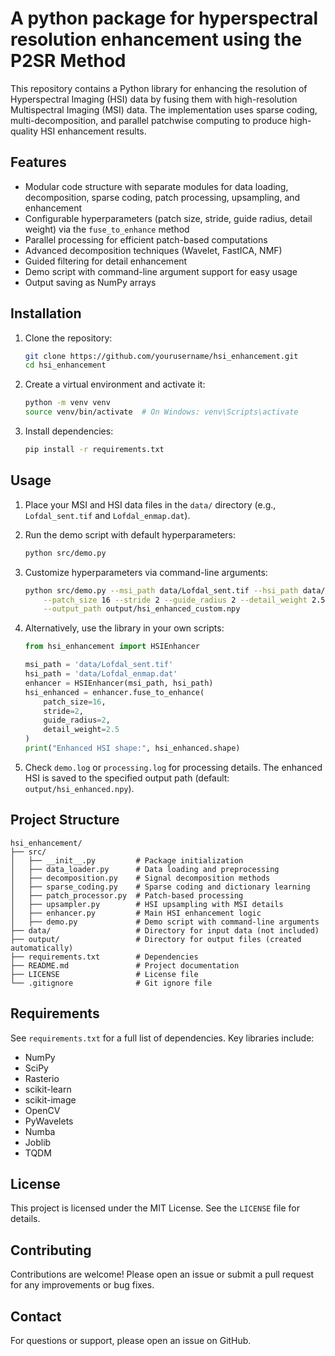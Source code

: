 # A python package for hyperspectral resolution enhancement using the P2SR Method

This repository contains a Python library for enhancing the resolution of Hyperspectral Imaging (HSI) data by fusing them with high-resolution Multispectral Imaging (MSI) data. The implementation uses sparse coding, multi-decomposition, and parallel patchwise computing to produce high-quality HSI enhancement results.

## Features
- Modular code structure with separate modules for data loading, decomposition, sparse coding, patch processing, upsampling, and enhancement
- Configurable hyperparameters (patch size, stride, guide radius, detail weight) via the `fuse_to_enhance` method
- Parallel processing for efficient patch-based computations
- Advanced decomposition techniques (Wavelet, FastICA, NMF)
- Guided filtering for detail enhancement
- Demo script with command-line argument support for easy usage
- Output saving as NumPy arrays

## Installation

1. Clone the repository:
   ```bash
   git clone https://github.com/yourusername/hsi_enhancement.git
   cd hsi_enhancement
   ```

2. Create a virtual environment and activate it:
   ```bash
   python -m venv venv
   source venv/bin/activate  # On Windows: venv\Scripts\activate
   ```

3. Install dependencies:
   ```bash
   pip install -r requirements.txt
   ```

## Usage

1. Place your MSI and HSI data files in the `data/` directory (e.g., `Lofdal_sent.tif` and `Lofdal_enmap.dat`).

2. Run the demo script with default hyperparameters:
   ```bash
   python src/demo.py
   ```

3. Customize hyperparameters via command-line arguments:
   ```bash
   python src/demo.py --msi_path data/Lofdal_sent.tif --hsi_path data/Lofdal_enmap.dat \
       --patch_size 16 --stride 2 --guide_radius 2 --detail_weight 2.5 \
       --output_path output/hsi_enhanced_custom.npy
   ```

4. Alternatively, use the library in your own scripts:
   ```python
   from hsi_enhancement import HSIEnhancer

   msi_path = 'data/Lofdal_sent.tif'
   hsi_path = 'data/Lofdal_enmap.dat'
   enhancer = HSIEnhancer(msi_path, hsi_path)
   hsi_enhanced = enhancer.fuse_to_enhance(
       patch_size=16,
       stride=2,
       guide_radius=2,
       detail_weight=2.5
   )
   print("Enhanced HSI shape:", hsi_enhanced.shape)
   ```

5. Check `demo.log` or `processing.log` for processing details. The enhanced HSI is saved to the specified output path (default: `output/hsi_enhanced.npy`).

## Project Structure
```
hsi_enhancement/
├── src/
│   ├── __init__.py         # Package initialization
│   ├── data_loader.py      # Data loading and preprocessing
│   ├── decomposition.py    # Signal decomposition methods
│   ├── sparse_coding.py    # Sparse coding and dictionary learning
│   ├── patch_processor.py  # Patch-based processing
│   ├── upsampler.py        # HSI upsampling with MSI details
│   ├── enhancer.py         # Main HSI enhancement logic
│   ├── demo.py             # Demo script with command-line arguments
├── data/                   # Directory for input data (not included)
├── output/                 # Directory for output files (created automatically)
├── requirements.txt        # Dependencies
├── README.md               # Project documentation
├── LICENSE                 # License file
└── .gitignore              # Git ignore file
```

## Requirements
See `requirements.txt` for a full list of dependencies. Key libraries include:
- NumPy
- SciPy
- Rasterio
- scikit-learn
- scikit-image
- OpenCV
- PyWavelets
- Numba
- Joblib
- TQDM

## License
This project is licensed under the MIT License. See the `LICENSE` file for details.

## Contributing
Contributions are welcome! Please open an issue or submit a pull request for any improvements or bug fixes.

## Contact
For questions or support, please open an issue on GitHub.
